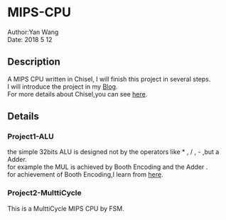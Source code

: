 # MIPS-CPU
Author:Yan Wang <br>
Date: 2018 5 12 <br>

## Description
A MIPS CPU written in Chisel, I will finish this project in several steps. <br>
I will introduce the project in my [Blog](https://superyanyann.github.io/).<br>
For more details about Chisel,you can see [here](https://chisel.eecs.berkeley.edu/).<br>

## Details
### Project1-ALU
the simple 32bits ALU is designed not by the operators like * , / , - ,but a Adder.<br>
for example the MUL is achieved by Booth Encoding and the Adder .<br>
for achievement of Booth Encoding,I learn from [here](https://github.com/were/Chisel-Adder).<br>

### Project2-MulttiCycle
This is a MulttiCycle MIPS CPU by FSM.
